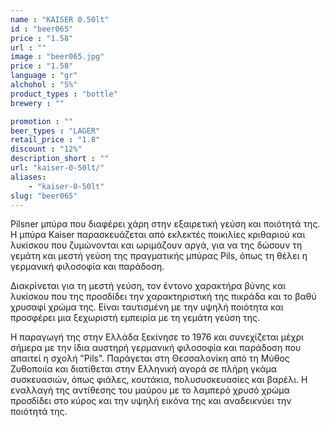 ```yaml
---
name : "KAISER 0.50lt"
id : "beer065"
price : "1.58"
url : ""
image : "beer065.jpg"
price : "1.58"
language : "gr"
alchohol : "5%"
product_types : "bottle"
brewery : ""

promotion : ""
beer_types : "LAGER"
retail_price : "1.8"
discount : "12%"
description_short : ""
url: "kaiser-0-50lt/"
aliases: 
    - "kaiser-0-50lt"
slug: "beer065"
---
```


Pilsner μπύρα που διαφέρει χάρη στην εξαιρετική γεύση και ποιότητά της. Η μπύρα Kaiser παρασκευάζεται από εκλεκτές ποικιλίες κριθαριού και λυκίσκου που ζυμώνονται και ωριμάζουν αργά, για να της δώσουν τη γεμάτη και μεστή γεύση της πραγματικής μπύρας Pils, όπως τη θέλει η γερμανική φιλοσοφία και παράδοση. 

Διακρίνεται για τη μεστή γεύση, τον έντονο χαρακτήρα βύνης και λυκίσκου που της προσδίδει την χαρακτηριστική της πικράδα και το βαθύ χρυσαφί χρώμα της. Είναι ταυτισμένη με την υψηλή ποιότητα και προσφέρει μια ξεχωριστή εμπειρία με τη γεμάτη γεύση της. 

Η παραγωγή της στην Ελλάδα ξεκίνησε το 1976 και συνεχίζεται μέχρι σήμερα με την ίδια αυστηρή γερμανική φιλοσοφία και παράδοση που απαιτεί η σχολή &quot;Pils&quot;. Παράγεται στη Θεσσαλονίκη από τη Μύθος Ζυθοποιία και διατίθεται στην Ελληνική αγορά σε πλήρη γκάμα συσκευασιών, όπως φιάλες, κουτάκια, πολυσυσκευασίες και βαρέλι. Η εναλλαγή της αντίθεσης του μαύρου με το λαμπερό χρυσό χρώμα προσδίδει στο κύρος και την υψηλή εικόνα της και αναδεικνύει την ποιότητά της.